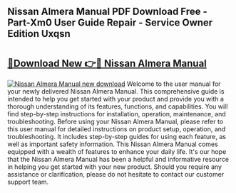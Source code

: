 ## Nissan Almera Manual PDF Download Free - Part-Xm0 User Guide Repair - Service Owner Edition Uxqsn

# <h2><a href="http://cf25281.oget.top/?id=Nissan+Almera+Manual">🔗Download New 👉🔴 Nissan Almera Manual</a></h2>

[![Nissan Almera Manual new download](https://i.imgur.com/5g1atiW.png)](http://cf25281.oget.top/?id=Nissan+Almera+Manual)
Welcome to the user manual for your newly delivered Nissan Almera Manual. This comprehensive guide is intended to help you get started with your product and provide you with a thorough understanding of its features, functions, and capabilities. You will find step-by-step instructions for installation, operation, maintenance, and troubleshooting. Before using your Nissan Almera Manual, please refer to this user manual for detailed instructions on product setup, operation, and troubleshooting. It includes step-by-step guides for using each feature, as well as important safety information. This Nissan Almera Manual comes equipped with a wealth of features to enhance your daily life. It's our hope that the Nissan Almera Manual has been a helpful and informative resource in helping you get started with your new product. Should you require any assistance or clarification, please do not hesitate to contact our customer support team.
